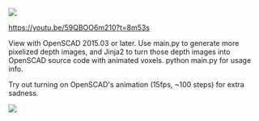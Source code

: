 ![](./side.gif)

https://youtu.be/59QBOO6m210?t=8m53s

View with OpenSCAD 2015.03 or later. Use main.py to generate more pixelized depth images, and Jinja2 to turn those depth images into OpenSCAD source code with animated voxels. python main.py for usage info.

Try out turning on OpenSCAD's animation (15fps, ~100 steps) for extra sadness.

![](./front.gif)
